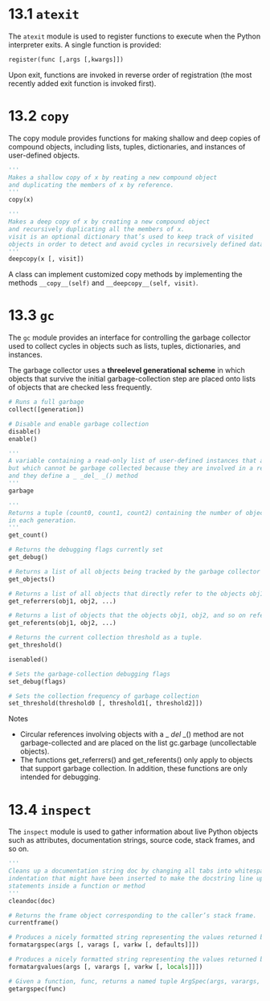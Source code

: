 # 13.1 `atexit`

The `atexit` module is used to register functions to execute when the Python interpreter exits. A single function is provided:

```python
register(func [,args [,kwargs]])
```

Upon exit, functions are invoked in reverse order of registration (the most recently added exit function is invoked first).


# 13.2 `copy`

The copy module provides functions for making shallow and deep copies of compound objects, including lists, tuples, dictionaries, and instances of user-defined objects.

```python
'''
Makes a shallow copy of x by reating a new compound object 
and duplicating the members of x by reference.
'''
copy(x)

'''
Makes a deep copy of x by creating a new compound object 
and recursively duplicating all the members of x.
visit is an optional dictionary that’s used to keep track of visited
objects in order to detect and avoid cycles in recursively defined data structures.
'''
deepcopy(x [, visit])
```

A class can implement customized copy methods by implementing the methods `__copy__(self)` and `__deepcopy__(self, visit)`.


# 13.3 `gc`

The `gc` module provides an interface for controlling the garbage collector used to collect cycles in objects such as lists, tuples, dictionaries, and instances.

The garbage collector uses a **threelevel generational scheme** in which objects that survive the initial garbage-collection step are placed onto lists of objects that are checked less frequently.

```python
# Runs a full garbage
collect([generation])

# Disable and enable garbage collection
disable()
enable()

'''
A variable containing a read-only list of user-defined instances that are no longer in use,
but which cannot be garbage collected because they are involved in a reference cycle
and they define a _ _del_ _() method
'''
garbage

'''
Returns a tuple (count0, count1, count2) containing the number of objects currently
in each generation.
'''
get_count()

# Returns the debugging flags currently set
get_debug()

# Returns a list of all objects being tracked by the garbage collector
get_objects()

# Returns a list of all objects that directly refer to the objects obj1, obj2, and so on
get_referrers(obj1, obj2, ...)

# Returns a list of objects that the objects obj1, obj2, and so on refer to
get_referents(obj1, obj2, ...)

# Returns the current collection threshold as a tuple.
get_threshold()

isenabled()

# Sets the garbage-collection debugging flags
set_debug(flags)

# Sets the collection frequency of garbage collection
set_threshold(threshold0 [, threshold1[, threshold2]])
```

Notes

- Circular references involving objects with a _ _del_ _() method are not garbage-collected and are placed on the list gc.garbage (uncollectable objects). 
-  The functions get_referrers() and get_referents() only apply to objects that support garbage collection. In addition, these functions are only intended for debugging.


# 13.4 `inspect`

The `inspect` module is used to gather information about live Python objects such as attributes, documentation strings, source code, stack frames, and so on.

```python
'''
Cleans up a documentation string doc by changing all tabs into whitespace and removing
indentation that might have been inserted to make the docstring line up with other
statements inside a function or method
'''
cleandoc(doc)

# Returns the frame object corresponding to the caller’s stack frame.
currentframe()

# Produces a nicely formatted string representing the values returned by getargspec()
formatargspec(args [, varags [, varkw [, defaults]]])

# Produces a nicely formatted string representing the values returned by getargvalues()
formatargvalues(args [, varargs [, varkw [, locals]]])

# Given a function, func, returns a named tuple ArgSpec(args, varargs, varkw, defaults)
getargspec(func)

```

